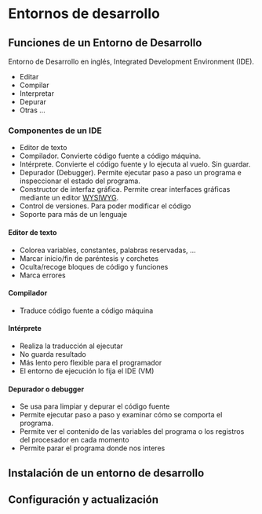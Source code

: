 # Entornos de desarrollo



## Funciones de un Entorno de Desarrollo

Entorno de Desarrollo en inglés, Integrated Development Environment (IDE).
- Editar
- Compilar 
- Interpretar 
- Depurar
- Otras ...


### Componentes de un IDE
- Editor de texto 
- Compilador. Convierte código fuente a código máquina.
- Intérprete. Convierte el código fuente y lo ejecuta al vuelo. Sin guardar.
- Depurador (Debugger). Permite ejecutar paso a paso un programa e inspeccionar 
el estado del programa.
- Constructor de interfaz gráfica. Permite crear interfaces gráficas mediante un editor 
[WYSIWYG](https://es.wikipedia.org/wiki/WYSIWYG).
- Control de versiones. Para poder modificar el código
- Soporte para más de un lenguaje


#### Editor de texto
- Colorea variables, constantes, palabras reservadas, ...
- Marcar inicio/fin de paréntesis y corchetes
- Oculta/recoge bloques de código y funciones
- Marca errores


#### Compilador
- Traduce código fuente a código máquina

#### Intérprete
- Realiza la traducción al ejecutar
- No guarda resultado
- Más lento pero flexible para el programador
- El entorno de ejecución lo fija el IDE (VM)


#### Depurador o debugger
- Se usa para limpiar y depurar el código fuente
- Permite ejecutar paso a paso y examinar cómo se comporta el programa.
- Permite ver el contenido de las variables del programa o los registros del procesador en cada momento
- Permite parar el programa donde nos interes



## Instalación de un entorno de desarrollo 



## Configuración y actualización





